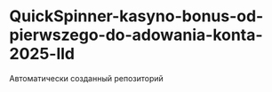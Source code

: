 # QuickSpinner-kasyno-bonus-od-pierwszego-do-adowania-konta-2025-lld
Автоматически созданный репозиторий

